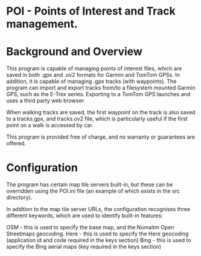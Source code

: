 # POI - Points of Interest and Track management.

# Background and Overview

This program is capable of managing points of interest files, which are saved in both .gpx and .ov2 formats for Garmin and TomTom GPSs.
In addition, it is capable of managing .gpx tracks (with waypoints).
The program can import and export tracks from/to a filesystem mounted Garmin GPS, such as the E-Trex series.  Exporting to a TomTom GPS launches and uses a third party web browser.

When walking tracks are saved, the first waypoint on the track is also saved to a tracks.gpx, and tracks.ov2 file, which is particularly useful if the first point on a walk is accessed by car.

This program is provided free of charge, and no warranty or guarantees are offered.

# Configuration

The program has certain map tile servers built-in, but these can be overridden using the POI.ini file (an example of which exists in the src directory).

In addition to the map tile server URLs, the configuration recognises three different keywords, which are used to identify built-in features:

OSM - this is used to specify the base map, and the Nomaitm Open Streetmaps geocoding.
Here - this is used to specify the Here geocoding (application id and code required in the keys section)
Bing - this is used to specify the Bing aerial maps (key required in the keys section)


